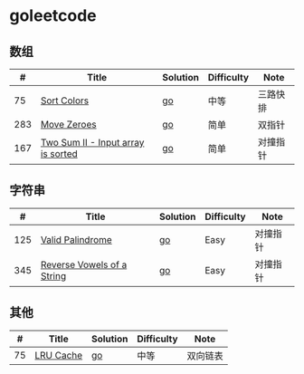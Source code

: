 # goleetcode

## 数组
|  #  | Title           |  Solution       |  Difficulty    | Note| 
|-----|---------------- | --------------- |  ------------- |-----| 
75   | [Sort Colors](https://leetcode-cn.com/problems/sort-colors/) | [go](./algorithm/0075.sort_colors/sort_colors.go) | 中等 | 三路快排 |
283   | [Move Zeroes](https://leetcode.com/problems/move-zeroes/) | [go](./algorithm/0283.move_zeroes/move_zeroes.go) | 简单 | 双指针 |
167   | [Two Sum II - Input array is sorted](https://leetcode.com/problems/two-sum-ii-input-array-is-sorted/) | [go](./algorithm/0167.two_sum_ii/two_sum_ii.go) | 简单 | 对撞指针 |


## 字符串
|  #  | Title           |  Solution       |  Difficulty    | Note| 
|-----|---------------- | --------------- |  ------------- |-----| 
125   | [Valid Palindrome](https://leetcode-cn.com/problems/valid-palindrome/) | [go](./algorithm/0125.valid_palindrome/valid_palindrome.go) | Easy | 对撞指针 |
345   | [Reverse Vowels of a String](https://leetcode-cn.com/problems/reverse-vowels-of-a-string/) | [go](./algorithm/0345.reverse_vowels_of_a_string/reverse_vowels.go) | Easy | 对撞指针 |

## 其他
|  #  | Title           |  Solution       |  Difficulty    | Note| 
|-----|---------------- | --------------- |  ------------- |-----| 
75   | [LRU Cache](https://leetcode.com/problems/lru-cache/) | [go](./algorithm/0146.lru_cache/lru_cache.go) | 中等 | 双向链表 |

